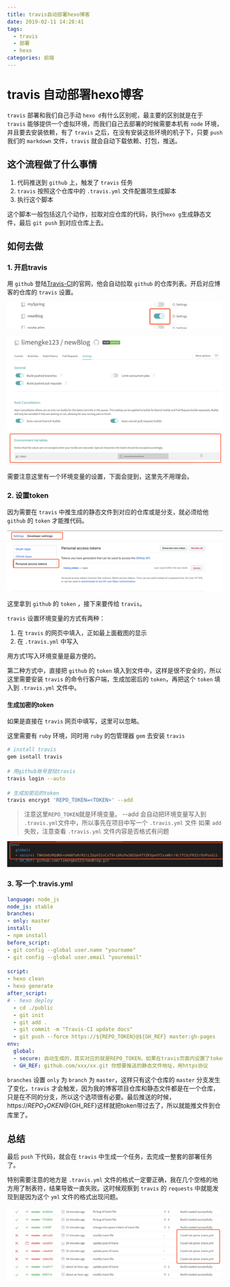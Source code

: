 ```yaml
---
title: travis自动部署hexo博客
date: 2019-02-11 14:28:41
tags:
  - travis
  - 部署
  - hexo
categories: 前端
---
```


# travis 自动部署hexo博客

`travis` 部署和我们自己手动 `hexo d`有什么区别呢，最主要的区别就是在于 `travis` 能够提供一个虚拟环境，而我们自己去部署的时候需要本机有 `node` 环境，并且要去安装依赖，有了 `travis` 之后，在没有安装这些环境的机子下，只要 `push` 我们的 `markdown` 文件，`travis` 就会自动下载依赖、打包，推送。

## 这个流程做了什么事情

1. 代码推送到 `github` 上，触发了 `travis` 任务
2. `travis` 按照这个仓库中的 `.travis.yml` 文件配置项生成脚本
3. 执行这个脚本

这个脚本一般包括这几个动作，拉取对应仓库的代码，执行`hexo g`生成静态文件，最后 `git push` 到对应仓库上去。

## 如何去做

### 1. 开启travis

用 `github` 登陆[Travis-CI](https://travis-ci.org/)的官网，他会自动拉取 `github` 的仓库列表。开启对应博客的仓库的 `travis` 设置。

![open](travis自动部署hexo博客/open1.png)

![setting](travis自动部署hexo博客/setting.png)

需要注意这里有一个环境变量的设置，下面会提到，这里先不用理会。

### 2. 设置token

因为需要在 `travis` 中推生成的静态文件到对应的仓库或是分支，就必须给他 `github` 的 `token` 才能推代码。

![token](travis自动部署hexo博客/ssh.png)

这里拿到 `github` 的 `token` ，接下来要传给 `travis`。

`travis` 设置环境变量的方式有两种：

1. 在 `travis` 的网页中填入，正如最上面截图的显示
2. 在 `.travis.yml` 中写入

用方式1写入环境变量是最方便的。

第二种方式中，直接把 `github` 的 `token` 填入到文件中，这样是很不安全的，所以这里需要安装 `travis` 的命令行客户端，生成加密后的 `token`，再把这个 `token` 填入到 `.travis.yml` 文件中。

#### 生成加密的token

如果是直接在 `travis` 网页中填写，这里可以忽略。

这里需要有 `ruby` 环境，同时用 `ruby` 的包管理器 `gem` 去安装 `travis`

```bash
# install travis
gem isntall travis

# 用github账号登陆travis
travis login --auto

# 生成加密后的token
travis encrypt 'REPO_TOKEN=<TOKEN>' --add
```

> 注意这里`REPO_TOKEN`就是环境变量。
> --add 会自动把环境变量写入到 `.travis.yml`文件中，所以事先在项目中写一个 `.travis.yml` 文件
> 如果 `add` 失败，注意查看 `.travis.yml` 文件内容是否格式有问题

![setting2](travis自动部署hexo博客/setting2.png)

### 3. 写一个.travis.yml

```yml
language: node_js
node_js: stable
branches:
- only: master
install:
- npm install
before_script:
- git config --global user.name "yourname"
- git config --global user.email "youremail"

script:
- hexo clean
- hexo generate
after_script:
# - hexo deploy
  - cd ./public
  - git init
  - git add .
  - git commit -m "Travis-CI update docs"
  - git push --force https://${REPO_TOKEN}@${GH_REF} master:gh-pages
env:
  global:
  - secure: 自动生成的，其实对应的就是REPO_TOKEN，如果在travis页面内设置了token的环境变量，这里是没有的
  - GH_REF: github.com/xxx/xx.git 你想要推送的静态文件地址，用https协议
```

`branches` 设置 `only` 为 `branch` 为 `master`，这样只有这个仓库的 `master` 分支发生了变化，`travis` 才会触发，因为我的博客项目仓库和静态文件都是在一个仓库，只是在不同的分支，所以这个选项很有必要。最后推送的时候，https://${REPO_TOKEN}@${GH_REF}这样就把token带过去了，所以就能推文件到仓库里了。

## 总结

最后 `push` 下代码，就会在 `travis` 中生成一个任务，去完成一整套的部署任务了。

特别需要注意的地方是 `.travis.yml` 文件的格式一定要正确，我在几个空格的地方用了制表符，结果导致一直失败。这时候观察到 `travis` 的 `requests` 中就能发现到是因为这个 `yml` 文件的格式出现问题。

![error](travis自动部署hexo博客/error.png)